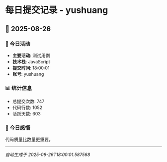 # 每日提交记录 - yushuang

## 📅 2025-08-26

### 🎯 今日活动
- **主要活动**: 测试用例
- **技术栈**: JavaScript
- **提交时间**: 18:00:01
- **账号**: yushuang

### 📊 统计信息
- 总提交次数: 747
- 代码行数: 1052
- 活跃天数: 603

### 💭 今日感悟
代码质量比数量更重要。

---
*自动生成于 2025-08-26T18:00:01.587568*
